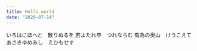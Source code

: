 ```yaml
---
title: Hello world
date: "2020-07-14"
---
```


いろはにほへと　散りぬるを
若よたれ卒　つれならむ
有為の奥山　けうこえて
あさきゆめみし　えひもせす